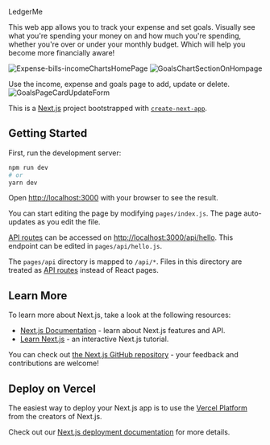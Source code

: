 LedgerMe

This web app allows you to track your expense and set goals. Visually see what you're spending your money on and how much you're spending, whether you're over or under your monthly budget. Which will help you become more financially aware!


![Expense-bills-incomeChartsHomePage](https://user-images.githubusercontent.com/95643884/164040376-a842df3c-748f-4f47-b08e-8bc0619c5bc2.png)
![GoalsChartSectionOnHompage](https://user-images.githubusercontent.com/95643884/164040508-58979359-b6e5-4aa3-a738-dc54f5f04356.png)

Use the income, expense and goals page to add, update or delete.
![GoalsPageCardUpdateForm](https://user-images.githubusercontent.com/95643884/164040659-9439e346-6bf8-4bb2-a889-3467450606c9.png)


This is a [Next.js](https://nextjs.org/) project bootstrapped with [`create-next-app`](https://github.com/vercel/next.js/tree/canary/packages/create-next-app).

## Getting Started

First, run the development server:

```bash
npm run dev
# or
yarn dev
```

Open [http://localhost:3000](http://localhost:3000) with your browser to see the result.

You can start editing the page by modifying `pages/index.js`. The page auto-updates as you edit the file.

[API routes](https://nextjs.org/docs/api-routes/introduction) can be accessed on [http://localhost:3000/api/hello](http://localhost:3000/api/hello). This endpoint can be edited in `pages/api/hello.js`.

The `pages/api` directory is mapped to `/api/*`. Files in this directory are treated as [API routes](https://nextjs.org/docs/api-routes/introduction) instead of React pages.

## Learn More

To learn more about Next.js, take a look at the following resources:

- [Next.js Documentation](https://nextjs.org/docs) - learn about Next.js features and API.
- [Learn Next.js](https://nextjs.org/learn) - an interactive Next.js tutorial.

You can check out [the Next.js GitHub repository](https://github.com/vercel/next.js/) - your feedback and contributions are welcome!

## Deploy on Vercel

The easiest way to deploy your Next.js app is to use the [Vercel Platform](https://vercel.com/new?utm_medium=default-template&filter=next.js&utm_source=create-next-app&utm_campaign=create-next-app-readme) from the creators of Next.js.

Check out our [Next.js deployment documentation](https://nextjs.org/docs/deployment) for more details.
